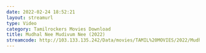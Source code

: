 ```yaml
---
date: 2022-02-24 18:52:21
layout: streamurl
type: Video
category: Tamilrockers Movies Download
title: Mudhal Nee Mudivum Nee (2022)
streamcode: http://103.133.135.242/Data/movies/TAMIL%20MOVIES/2022/Mudhal%20Nee%20Mudivum%20Nee%20%282022%29/Mudhal%20Nee%20Mudivum%20Nee%20%282022%29%20Tamil%20TRUE%20WEB-DL%20-%201080p%20-%20.mkv
---
```

